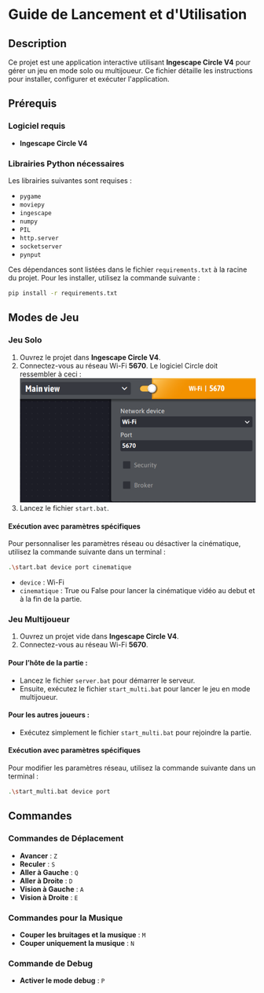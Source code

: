 # Guide de Lancement et d'Utilisation

## Description
Ce projet est une application interactive utilisant **Ingescape Circle V4** pour gérer un jeu en mode solo ou multijoueur. Ce fichier détaille les instructions pour installer, configurer et exécuter l'application.

## Prérequis
### Logiciel requis
- **Ingescape Circle V4**

### Librairies Python nécessaires
Les librairies suivantes sont requises :
- `pygame`
- `moviepy`
- `ingescape`
- `numpy`
- `PIL`
- `http.server`
- `socketserver`
- `pynput`

Ces dépendances sont listées dans le fichier `requirements.txt` à la racine du projet. Pour les installer, utilisez la commande suivante :
```bash
pip install -r requirements.txt
```

## Modes de Jeu

### Jeu Solo
1. Ouvrez le projet dans **Ingescape Circle V4**.
2. Connectez-vous au réseau Wi-Fi **5670**. Le logiciel Circle doit ressembler à ceci :
![Alt text](image/img_readme.png)
3. Lancez le fichier `start.bat`.

#### Exécution avec paramètres spécifiques
Pour personnaliser les paramètres réseau ou désactiver la cinématique, utilisez la commande suivante dans un terminal :
```bash
.\start.bat device port cinematique
```
- `device` : Wi-Fi
- `cinematique` : True ou False pour lancer la cinématique vidéo au debut et à la fin de la partie.

### Jeu Multijoueur
1. Ouvrez un projet vide dans **Ingescape Circle V4**.
2. Connectez-vous au réseau Wi-Fi **5670**.

#### Pour l’hôte de la partie :
- Lancez le fichier `server.bat` pour démarrer le serveur.
- Ensuite, exécutez le fichier `start_multi.bat` pour lancer le jeu en mode multijoueur.

#### Pour les autres joueurs :
- Exécutez simplement le fichier `start_multi.bat` pour rejoindre la partie.

#### Exécution avec paramètres spécifiques
Pour modifier les paramètres réseau, utilisez la commande suivante dans un terminal :
```bash
.\start_multi.bat device port
 ```

## Commandes

### Commandes de Déplacement
- **Avancer** : `Z`
- **Reculer** : `S`
- **Aller à Gauche** : `Q`
- **Aller à Droite** : `D`
- **Vision à Gauche** : `A`
- **Vision à Droite** : `E`

### Commandes pour la Musique
- **Couper les bruitages et la musique** : `M`
- **Couper uniquement la musique** : `N`

### Commande de Debug
- **Activer le mode debug** : `P`
